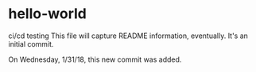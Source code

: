 # hello-world
ci/cd testing
This file will capture README information, eventually.  It's an initial commit.

On Wednesday, 1/31/18, this new commit was added.
